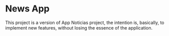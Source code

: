 # News App
This project is a version of App Noticias project, the intention is, basically, to implement new features, without losing the essence of the application.


